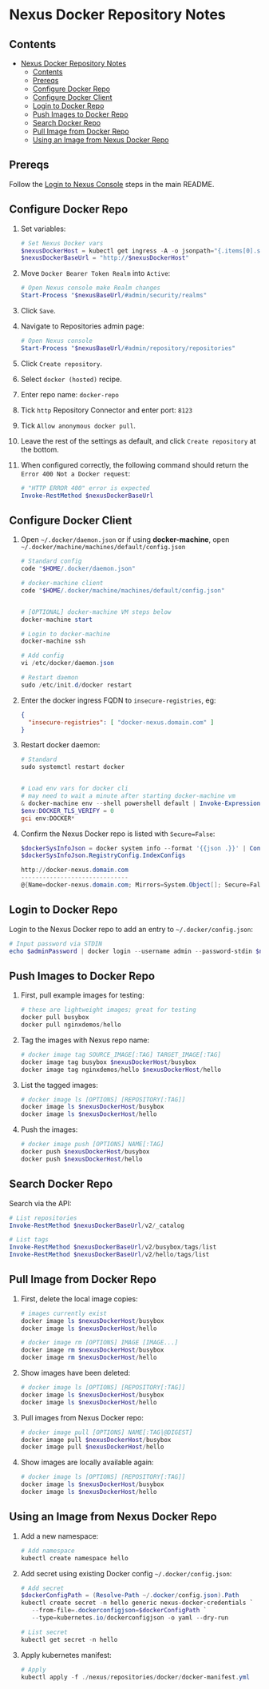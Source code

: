 # Nexus Docker Repository Notes

## Contents

- [Nexus Docker Repository Notes](#nexus-docker-repository-notes)
  - [Contents](#contents)
  - [Prereqs](#prereqs)
  - [Configure Docker Repo](#configure-docker-repo)
  - [Configure Docker Client](#configure-docker-client)
  - [Login to Docker Repo](#login-to-docker-repo)
  - [Push Images to Docker Repo](#push-images-to-docker-repo)
  - [Search Docker Repo](#search-docker-repo)
  - [Pull Image from Docker Repo](#pull-image-from-docker-repo)
  - [Using an Image from Nexus Docker Repo](#using-an-image-from-nexus-docker-repo)

## Prereqs

Follow the [Login to Nexus Console](./../../../README.md#login-to-nexus-console) steps in the main README.

## Configure Docker Repo

1. Set variables:

    ```powershell
    # Set Nexus Docker vars
    $nexusDockerHost = kubectl get ingress -A -o jsonpath="{.items[0].spec.rules[1].host}"
    $nexusDockerBaseUrl = "http://$nexusDockerHost"
    ```

1. Move `Docker Bearer Token Realm` into `Active`:

    ```powershell
    # Open Nexus console make Realm changes
    Start-Process "$nexusBaseUrl/#admin/security/realms"
    ```

1. Click `Save`.
1. Navigate to Repositories admin page:

    ```powershell
    # Open Nexus console
    Start-Process "$nexusBaseUrl/#admin/repository/repositories"
    ```

1. Click `Create repository`.
1. Select `docker (hosted)` recipe.
1. Enter repo name: `docker-repo`
1. Tick `http` Repository Connector and enter port: `8123`
1. Tick `Allow anonymous docker pull`.
1. Leave the rest of the settings as default, and click `Create repository` at the bottom.
1. When configured correctly, the following command should return the `Error 400 Not a Docker request`:

    ```powershell
    # "HTTP ERROR 400" error is expected
    Invoke-RestMethod $nexusDockerBaseUrl
    ```

## Configure Docker Client

1. Open `~/.docker/daemon.json` or if using **docker-machine**, open `~/.docker/machine/machines/default/config.json`

    ```powershell
    # Standard config
    code "$HOME/.docker/daemon.json"

    # docker-machine client
    code "$HOME/.docker/machine/machines/default/config.json"


    # [OPTIONAL] docker-machine VM steps below
    docker-machine start

    # Login to docker-machine
    docker-machine ssh

    # Add config
    vi /etc/docker/daemon.json

    # Restart daemon
    sudo /etc/init.d/docker restart
    ```

1. Enter the docker ingress FQDN to `insecure-registries`, eg:

    ```json
    {
      "insecure-registries": [ "docker-nexus.domain.com" ]
    }
    ```

1. Restart docker daemon:

    ```powershell
    # Standard
    sudo systemctl restart docker


    # Load env vars for docker cli
    # may need to wait a minute after starting docker-machine vm
    & docker-machine env --shell powershell default | Invoke-Expression
    $env:DOCKER_TLS_VERIFY = 0
    gci env:DOCKER*
    ```

1. Confirm the Nexus Docker repo is listed with `Secure=False`:

    ```powershell
    $dockerSysInfoJson = docker system info --format '{{json .}}' | ConvertFrom-Json
    $dockerSysInfoJson.RegistryConfig.IndexConfigs

    http://docker-nexus.domain.com
    ------------------------------
    @{Name=docker-nexus.domain.com; Mirrors=System.Object[]; Secure=False; Official=False}
    ```

## Login to Docker Repo

Login to the Nexus Docker repo to add an entry to `~/.docker/config.json`:

```powershell
# Input password via STDIN
echo $adminPassword | docker login --username admin --password-stdin $nexusDockerBaseUrl
```

## Push Images to Docker Repo

1. First, pull example images for testing:

    ```powershell
    # these are lightweight images; great for testing
    docker pull busybox
    docker pull nginxdemos/hello
    ```

1. Tag the images with Nexus repo name:

    ```powershell
    # docker image tag SOURCE_IMAGE[:TAG] TARGET_IMAGE[:TAG]
    docker image tag busybox $nexusDockerHost/busybox
    docker image tag nginxdemos/hello $nexusDockerHost/hello
    ```

1. List the tagged images:

    ```powershell
    # docker image ls [OPTIONS] [REPOSITORY[:TAG]]
    docker image ls $nexusDockerHost/busybox
    docker image ls $nexusDockerHost/hello
    ```

1. Push the images:

    ```powershell
    # docker image push [OPTIONS] NAME[:TAG]
    docker push $nexusDockerHost/busybox
    docker push $nexusDockerHost/hello
    ```

## Search Docker Repo

Search via the API:

```powershell
# List repositories
Invoke-RestMethod $nexusDockerBaseUrl/v2/_catalog

# List tags
Invoke-RestMethod $nexusDockerBaseUrl/v2/busybox/tags/list
Invoke-RestMethod $nexusDockerBaseUrl/v2/hello/tags/list
```

## Pull Image from Docker Repo

1. First, delete the local image copies:

    ```powershell
    # images currently exist
    docker image ls $nexusDockerHost/busybox
    docker image ls $nexusDockerHost/hello

    # docker image rm [OPTIONS] IMAGE [IMAGE...]
    docker image rm $nexusDockerHost/busybox
    docker image rm $nexusDockerHost/hello
    ```

1. Show images have been deleted:

    ```powershell
    # docker image ls [OPTIONS] [REPOSITORY[:TAG]]
    docker image ls $nexusDockerHost/busybox
    docker image ls $nexusDockerHost/hello
    ```

1. Pull images from Nexus Docker repo:

    ```powershell
    # docker image pull [OPTIONS] NAME[:TAG|@DIGEST]
    docker image pull $nexusDockerHost/busybox
    docker image pull $nexusDockerHost/hello
    ```

1. Show images are locally available again:

    ```powershell
    # docker image ls [OPTIONS] [REPOSITORY[:TAG]]
    docker image ls $nexusDockerHost/busybox
    docker image ls $nexusDockerHost/hello
    ```

## Using an Image from Nexus Docker Repo

1. Add a new namespace:

    ```powershell
    # Add namespace
    kubectl create namespace hello
    ```

1. Add secret using existing Docker config `~/.docker/config.json`:

    ```powershell
    # Add secret
    $dockerConfigPath = (Resolve-Path ~/.docker/config.json).Path
    kubectl create secret -n hello generic nexus-docker-credentials `
       --from-file=.dockerconfigjson=$dockerConfigPath `
       --type=kubernetes.io/dockerconfigjson -o yaml --dry-run

    # List secret
    kubectl get secret -n hello
    ```

1. Apply kubernetes manifest:

    ```powershell
    # Apply
    kubectl apply -f ./nexus/repositories/docker/docker-manifest.yml
    ```
